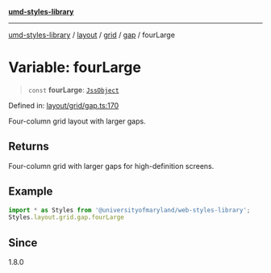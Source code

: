 [**umd-styles-library**](../../../../../../README.md)

***

[umd-styles-library](../../../../../../modules.md) / [layout](../../../../../README.md) / [grid](../../../README.md) / [gap](../README.md) / fourLarge

# Variable: fourLarge

> `const` **fourLarge**: [`JssObject`](../../../../../../utilities/namespaces/transform/type-aliases/JssObject.md)

Defined in: [layout/grid/gap.ts:170](https://github.com/UMD-Digital/design-system/blob/ada30a44686a89a90941bbd44a6f156101fc9b44/packages/styles/source/layout/grid/gap.ts#L170)

Four-column grid layout with larger gaps.

## Returns

Four-column grid with larger gaps for high-definition screens.

## Example

```typescript
import * as Styles from '@universityofmaryland/web-styles-library';
Styles.layout.grid.gap.fourLarge
```

## Since

1.8.0
